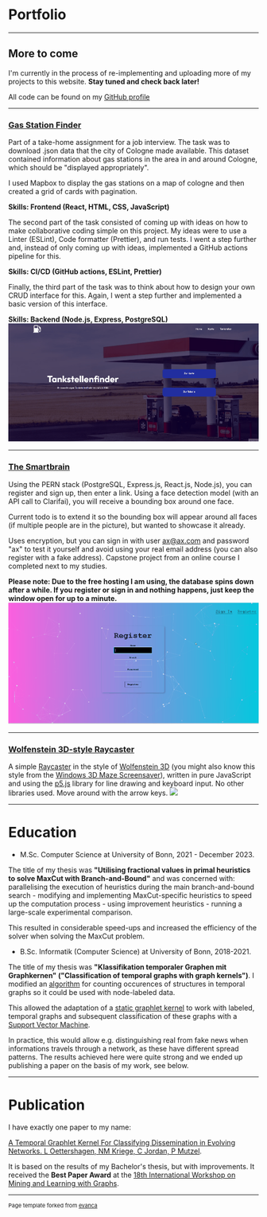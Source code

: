 # Portfolio

---

## More to come

I'm currently in the process of re-implementing and uploading more of my projects to this website. **Stay tuned and check back later!**

All code can be found on my [GitHub profile](https://github.com/cljord)

---

### [Gas Station Finder](https://scopevisio-takehome.vercel.app/) <br>

Part of a take-home assignment for a job interview. The task was to download .json data that the city of Cologne made available. This dataset contained information about gas stations in the area in and around Cologne, which should be "displayed appropriately".

I used Mapbox to display the gas stations on a map of cologne and then created a grid of cards with pagination.

**Skills: Frontend (React, HTML, CSS, JavaScript)**

The second part of the task consisted of coming up with ideas on how to make collaborative coding simple on this project. My ideas were to use a Linter (ESLint), Code formatter (Prettier), and run tests. I went a step further and, instead of only coming up with ideas, implemented a GitHub actions pipeline for this.

**Skills: CI/CD (GitHub actions, ESLint, Prettier)**

Finally, the third part of the task was to think about how to design your own CRUD interface for this. Again, I went a step further and implemented a basic version of this interface.

**Skills: Backend (Node.js, Express, PostgreSQL)**
<img src="images/gasstation.gif?raw=true"/>

---

### [The Smartbrain](https://smartbrain-frontend-pno3.onrender.com/) <br>

Using the PERN stack (PostgreSQL, Express.js, React.js, Node.js), you can register and sign up, then enter a link. Using a face detection model (with an API call to Clarifai), you will receive a bounding box around one face.

Current todo is to extend it so the bounding box will appear around all faces (if multiple people are in the picture), but wanted to showcase it already.

Uses encryption, but you can sign in with user ax@ax.com and password "ax" to test it yourself and avoid using your real email address (you can also register with a fake address). Capstone project from an online course I completed next to my studies.

**Please note: Due to the free hosting I am using, the database spins down after a while. If you register or sign in and nothing happens, just keep the window open for up to a minute.**
<img src="images/smartbrain.gif?raw=true"/>

---

### [Wolfenstein 3D-style Raycaster](https://cljord.github.io/raycaster/) <br>
A simple [Raycaster](https://en.wikipedia.org/wiki/Ray_casting) in the style of [Wolfenstein 3D](https://en.wikipedia.org/wiki/Wolfenstein_3D) (you might also know this style from the [Windows 3D Maze Screensaver](https://en.wikipedia.org/wiki/3D_Maze)), written in pure JavaScript and using the [p5.js](https://p5js.org/) library for line drawing and keyboard input. No other libraries used. Move around with the arrow keys.
<img src="images/raycaster.gif?raw=true"/>

---

# Education

- M.Sc. Computer Science at University of Bonn, 2021 - December 2023.

The title of my thesis was **"Utilising fractional values in primal heuristics to solve MaxCut with Branch-and-Bound"** and was concerned with: parallelising the execution of heuristics during the main branch-and-bound search - modifying and implementing MaxCut-specific heuristics to speed up the computation process - using improvement heuristics - running a large-scale experimental comparison.

This resulted in considerable speed-ups and increased the efficiency of the solver when solving the MaxCut problem.

- B.Sc. Informatik (Computer Science) at University of Bonn, 2018-2021.

The title of my thesis was **"Klassifikation temporaler Graphen mit Graphkernen" ("Classification of temporal graphs with graph kernels")**. I modified an [algorithm](https://dl.acm.org/doi/abs/10.1145/3018661.3018731) for counting occurences of structures in temporal graphs so it could be used with node-labeled data.

This allowed the adaptation of a [static graphlet kernel](https://proceedings.mlr.press/v5/shervashidze09a.html) to work with labeled, temporal graphs and subsequent classification of these graphs with a [Support Vector Machine](https://en.wikipedia.org/wiki/Support_vector_machine).

In practice, this would allow e.g. distinguishing real from fake news when informations travels through a network, as these have different spread patterns. The results achieved here were quite strong and we ended up publishing a paper on the basis of my work, see below.

---

# Publication

I have exactly one paper to my name:

[A Temporal Graphlet Kernel For Classifying Dissemination in Evolving Networks. L Oettershagen, NM Kriege, C Jordan, P Mutzel](https://epubs.siam.org/doi/abs/10.1137/1.9781611977653.ch3).

It is based on the results of my Bachelor's thesis, but with improvements. It received the **Best Paper Award** at the [18th International Workshop on Mining and Learning with Graphs](http://www.mlgworkshop.org/2023/).


---
<p style="font-size:11px">Page template forked from <a href="https://github.com/evanca/quick-portfolio">evanca</a></p>
<!-- Remove above link if you don't want to attibute -->
